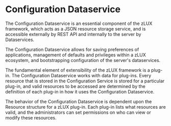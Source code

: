 # Configuration Dataservice

The Configuration Dataservice is an essential component of the zLUX framework, which acts as a JSON resource storage service, and is accessible externally by REST API and internally to the server by Dataservices.

The Configuration Dataservice allows for saving preferences of applications, management of defaults and privileges within a zLUX ecosystem, and bootstrapping configuration of the server's dataservices.

The fundamental element of extensibility of the zLUX framework is a plug-in. The Configuration Dataservice works with data for plug-ins. Every resource that is stored in the Configuration Service is stored for a particular plug-in, and valid resources to be accessed are determined by the definition of each plug-in in how it uses the Configuration Dataservice.

The behavior of the Configuration Dataservice is dependent upon the Resource structure for a zLUX plug-in. Each plug-in lists what resources are valid, and the administrators can set permissions on who can view or modify these resources.


